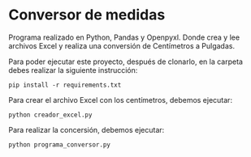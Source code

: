 # Conversor de medidas

Programa realizado en Python, Pandas y Openpyxl. Donde crea y lee archivos Excel y realiza una conversión de Centímetros a Pulgadas.

Para poder ejecutar este proyecto, después de clonarlo, en la carpeta debes realizar la siguiente instrucción:

```
pip install -r requirements.txt
```

Para crear el archivo Excel con los centímetros, debemos ejecutar: 
```
python creador_excel.py
```

Para realizar la concersión, debemos ejecutar:
```
python programa_conversor.py
```
